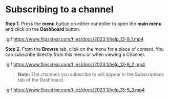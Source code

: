 # Subscribing to a channel

**Step 1.** Press the **menu** button on either controller to open the **main menu** and click on the **Dashboard** button.

:gif https://www.flipsidexr.com/files/docs/2023.1/help_13-9_1.mp4

**Step 2.** From the **Browse** tab, click on the menu for a piece of content. You can subscribe directly from this menu or when viewing a Channel.

:gif https://www.flipsidexr.com/files/docs/2023.1/help_13-9_2.mp4

> **Note:** The channels you subscribe to will appear in the Subscriptions tab of the Dashboard.

:gif https://www.flipsidexr.com/files/docs/2023.1/help_13-9_3.mp4

